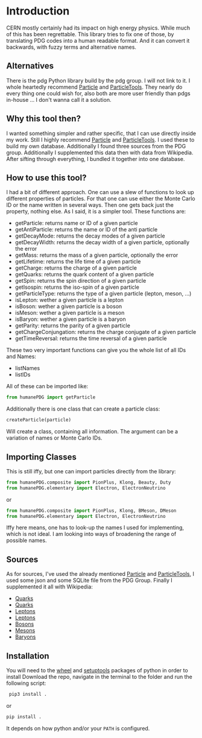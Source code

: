 # Introduction

CERN mostly certainly had its impact on high energy physics. While much of this has been regrettable.
This library tries to fix one of those, by translating PDG codes into a human readable format.
And it can convert it backwards, with fuzzy terms and alternative names.


## Alternatives

There is the pdg Python library build by the pdg group. I will not link to it.
I whole heartedly recommend [Particle](https://pypi.org/project/particle/) and [ParticleTools](https://pypi.org/project/particletools/).
They nearly do every thing one could wish for, also both are more user friendly
than pdgs in-house ... I don't wanna call it a solution.


## Why this tool then?

I wanted something simpler and rather specific, that I can use directly inside my work.
Still I highly recommend [Particle](https://pypi.org/project/particle/) and [ParticleTools](https://pypi.org/project/particletools/).
I used these to build my own database. Additionally I found three sources from the PDG group.
Additionally I supplemented this data then with data from Wikipedia.
After sifting through everything, I bundled it together into one database.


## How to use this tool?

I had a bit of different approach.
One can use a slew of functions to look up different properties of particles.
For that one can use either the Monte Carlo ID or the name written in several ways.
Then one gets back just the property, nothing else.
As I said, it is a simpler tool.
These functions are:
- getParticle: returns name or ID of a given particle
- getAntiParticle: returns the name or ID of the anti particle
- getDecayMode: returns the decay modes of a given particle
- getDecayWidth: returns the decay width of a given particle, optionally the error
- getMass: returns the mass of a given particle, optionally the error
- getLifetime: returns the life time of a given particle
- getCharge: returns the charge of a given particle
- getQuarks: returns the quark content of a given particle
- getSpin: returns the spin direction of a given particle
- getIsospin: returns the iso-spin of a given particle
- getParticleType: returns the type of a given particle (lepton, meson, ...)
- isLepton: wether a given particle is a lepton
- isBoson: wether a given particle is a boson
- isMeson: wether a given particle is a meson
- isBaryon: wether a given particle is a baryon
- getParity: returns the parity of a given particle
- getChargeConjungation: returns the charge conjugate of a given particle
- getTimeReversal: returns the time reversal of a given particle


These two very important functions can give you the whole list of all IDs and Names:
- listNames
- listIDs

All of these can be imported like:

```python
from humanePDG import getParticle
```


Additionally there is one class that can create a particle class:

```python
createParticle(particle)
```

Will create a class, containing all information.
The argument can be a variation of names or Monte Carlo IDs.


## Importing Classes

This is still iffy, but one can import particles directly from the library:

```python
from humanePDG.composite import PionPlus, Klong, Beauty, Duty
from humanePDG.elementary import Electron, ElectronNeutrino
```

or

```python
from humanePDG.composite import PionPlus, Klong, BMeson, DMeson
from humanePDG.elementary import Electron, ElectronNeutrino
```

Iffy here means, one has to look-up the names I used for implementing,
which is not ideal. I am looking into ways of broadening the range of
possible names.


## Sources

As for sources, I've used the already mentioned [Particle](https://pypi.org/project/particle/) and [ParticleTools](https://pypi.org/project/particletools/),
I used some json and some SQLite file from the PDG Group. Finally I supplemented
it all with Wikipedia:
- [Quarks](https://en.wikipedia.org/wiki/List_of_particles)
- [Quarks](https://en.wikipedia.org/wiki/Quark)
- [Leptons](https://en.wikipedia.org/wiki/List_of_particles)
- [Leptons](https://en.wikipedia.org/wiki/Lepton)
- [Bosons](https://en.wikipedia.org/wiki/List_of_particles)
- [Mesons](https://en.wikipedia.org/wiki/List_of_mesons)
- [Baryons](https://en.wikipedia.org/wiki/List_of_baryons)


## Installation

You will need to the [wheel](https://pypi.org/project/wheel/) and [setuptools](https://pypi.org/project/setuptools/) packages of python in order to install
Download the repo, navigate in the terminal to the folder and run the following script:

```zsh
 pip3 install .
```

or

```zsh
pip install .
```

It depends on how python and/or your `PATH` is configured.
